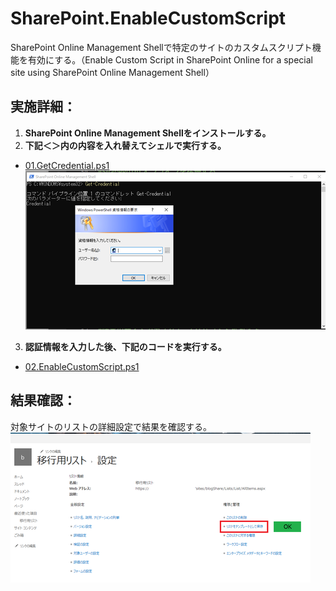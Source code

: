 # SharePoint.EnableCustomScript
SharePoint Online Management Shellで特定のサイトのカスタムスクリプト機能を有効にする。（Enable Custom Script in SharePoint Online for a special site using SharePoint Online Management Shell）

## 実施詳細：
1. **SharePoint Online Management Shellをインストールする。**
2. **下記＜＞内の内容を入れ替えてシェルで実行する。**
  - [01.GetCredential.ps1](01.GetCredential.ps1)
<br> ![001](images/001.png "認証")

3. **認証情報を入力した後、下記のコードを実行する。**
- [02.EnableCustomScript.ps1](02.EnableCustomScript.ps1)

## 結果確認：
対象サイトのリストの詳細設定で結果を確認する。<br>
![結果](images/002.png "結果")
